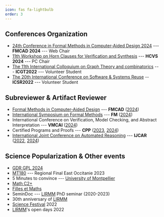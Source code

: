 ```yaml
---
icon: fas fa-lightbulb
order: 3
---
```


## Conferences Organization

* [24th Conference in Formal Methods in Computer-Aided Design 2024](https://fmcad.forsyte.at/FMCAD24/) --- **FMCAD 2024** --- Web Chair
* [11th Workshop on Horn Clauses for Verification and Synthesis](https://www.sci.unich.it/hcvs24/) --- **HCVS 2024** --- PC Chair
* [The 11th International Colloquium on Graph Theory and combinatorics](https://www.lirmm.fr/icgt-2022/) --- **ICGT2022** --- Volunteer Student
* [The 20th International Conference on Software & Systems Reuse](https://icsr2022v2.wp.imt.fr/) -- **ICSR2022** --- Volunteer Student


## Subreviewer & Artifact Reviewer

* [Formal Methods in Computer-Aided Design](https://www.fmcad.org/) --- **FMCAD** ([2024](https://fmcad.forsyte.at/FMCAD24/))
* [International Symposium on Formal Methods](https://www.fmeurope.org/symposia/) --- **FM** ([2024](https://www.fm24.polimi.it/))
* International Conference on Verification, Model Checking, and Abstract Interpretation --- **VMCAI** ([2024](https://popl24.sigplan.org/home/VMCAI-2024))
* Certified Programs and Proofs --- **CPP** ([2023](https://popl23.sigplan.org/home/CPP-2023), [2024](https://popl24.sigplan.org/home/CPP-2024))
* [International Joint Conference on Automated Reasoning](https://ijcar.org/) --- **IJCAR** ([2022](https://www.floc2022.org/), [2024](https://merz.gitlabpages.inria.fr/2024-ijcar/))


## Science Popularization & Other events

* [GDR GPL 2024](https://gdrgpl2024.sciencesconf.org/)
* [MT180](https://www.youtube.com/watch?v=LdVQyov38sQ) --- Regional Final East Occitanie 2023
* 5 Minutes to convince --- [University of Montpellier](https://www.umontpellier.fr/en/)
* [Math C2+](https://www.mathc2plus.fr/)
* [Filles et Maths](https://filles-et-maths.fr/)
* SeminDoc --- [LIRMM](https://www.lirmm.fr/lirmm-en/) PhD seminar (2020-2023)
* 30th anniversary of [LIRMM](https://www.lirmm.fr/lirmm-en/)
* [Science Festival](https://www.fetedelascience.fr/) 2022
* [LIRMM](https://www.lirmm.fr/lirmm-en/)'s open days 2022
